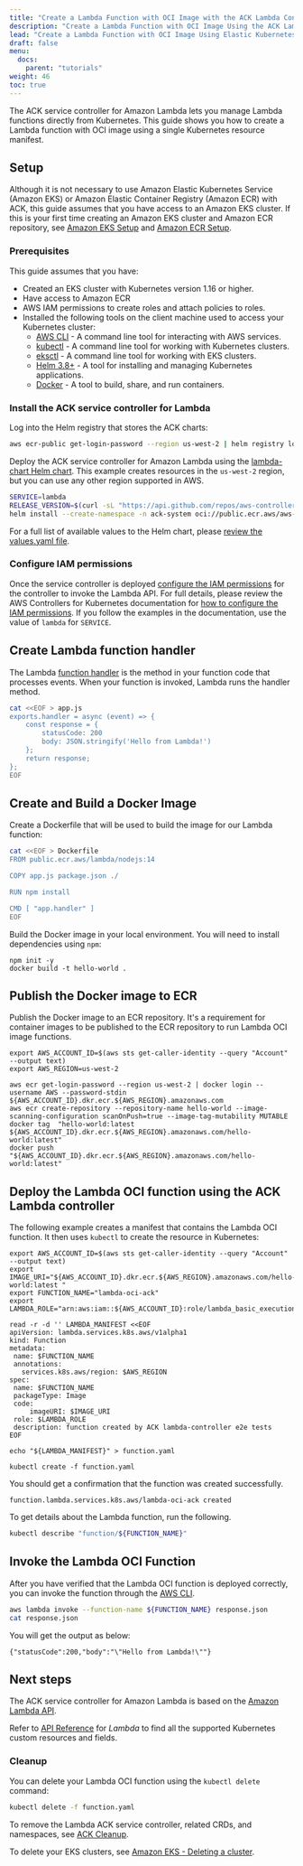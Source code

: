 ```yaml
---
title: "Create a Lambda Function with OCI Image with the ACK Lambda Controller"
description: "Create a Lambda Function with OCI Image Using the ACK Lambda Controller deployed on Amazon Elastic Kubernetes Service (EKS)."
lead: "Create a Lambda Function with OCI Image Using Elastic Kubernetes Service (EKS)."
draft: false
menu:
  docs:
    parent: "tutorials"
weight: 46
toc: true
---
```


The ACK service controller for Amazon Lambda lets you manage Lambda functions directly from Kubernetes.
This guide shows you how to create a Lambda function with OCI image using a single Kubernetes resource manifest.

## Setup

Although it is not necessary to use Amazon Elastic Kubernetes Service (Amazon EKS) or Amazon Elastic Container Registry (Amazon ECR) with ACK, this guide assumes that you
have access to an Amazon EKS cluster. If this is your first time creating an Amazon EKS cluster and Amazon ECR repository, see
[Amazon EKS Setup][eks-setup] and [Amazon ECR Setup](https://docs.aws.amazon.com/AmazonECR/latest/userguide/get-set-up-for-amazon-ecr.html). 

### Prerequisites

This guide assumes that you have:

- Created an EKS cluster with Kubernetes version 1.16 or higher.
- Have access to Amazon ECR
- AWS IAM permissions to create roles and attach policies to roles.
- Installed the following tools on the client machine used to access your Kubernetes cluster:
  - [AWS CLI](https://docs.aws.amazon.com/cli/latest/userguide/install-cliv1.html) - A command line tool for interacting with AWS services.
  - [kubectl](https://docs.aws.amazon.com/eks/latest/userguide/install-kubectl.html) - A command line tool for working with Kubernetes clusters.
  - [eksctl](https://docs.aws.amazon.com/eks/latest/userguide/eksctl.html) - A command line tool for working with EKS clusters.
  - [Helm 3.8+](https://helm.sh/docs/intro/install/) - A tool for installing and managing Kubernetes applications.
  - [Docker](https://docs.docker.com/engine/install/) - A tool to build, share, and run containers.

### Install the ACK service controller for Lambda

Log into the Helm registry that stores the ACK charts:

```bash
aws ecr-public get-login-password --region us-west-2 | helm registry login --username AWS --password-stdin public.ecr.aws
```

Deploy the ACK service controller for Amazon Lambda using the [lambda-chart Helm chart](https://gallery.ecr.aws/aws-controllers-k8s/lambda-chart). This example creates resources in the `us-west-2` region, but you can use any other region supported in AWS.

```bash
SERVICE=lambda
RELEASE_VERSION=$(curl -sL "https://api.github.com/repos/aws-controllers-k8s/${SERVICE}-controller/releases/latest" | grep '"tag_name":' | cut -d'"' -f4)
helm install --create-namespace -n ack-system oci://public.ecr.aws/aws-controllers-k8s/lambda-chart "--version=${RELEASE_VERSION}" --generate-name --set=aws.region=us-west-2
```

For a full list of available values to the Helm chart, please [review the values.yaml file](https://github.com/aws-controllers-k8s/lambda-controller/blob/main/helm/values.yaml).

### Configure IAM permissions

Once the service controller is deployed [configure the IAM permissions](https://aws-controllers-k8s.github.io/community/docs/user-docs/irsa/) for the
controller to invoke the Lambda API. For full details, please review the AWS Controllers for Kubernetes documentation
for [how to configure the IAM permissions](https://aws-controllers-k8s.github.io/community/docs/user-docs/irsa/). If you follow the examples in the documentation, use the
value of `lambda` for `SERVICE`.

## Create Lambda function handler
The Lambda [function handler](https://docs.aws.amazon.com/lambda/latest/dg/nodejs-handler.html) is the method in your function code that processes events. When your function is invoked, Lambda runs the handler method.

```bash
cat <<EOF > app.js
exports.handler = async (event) => {
    const response = {
        statusCode: 200
        body: JSON.stringify('Hello from Lambda!')
    };
    return response;
};
EOF
```

## Create and Build a Docker Image
Create a Dockerfile that will be used to build the image for our Lambda function:

```bash
cat <<EOF > Dockerfile
FROM public.ecr.aws/lambda/nodejs:14

COPY app.js package.json ./

RUN npm install

CMD [ "app.handler" ]
EOF
```
Build the Docker image in your local environment. You will need to install dependencies using `npm`:

```shell
npm init -y
docker build -t hello-world .
```
## Publish the Docker image to ECR
Publish the Docker image to an ECR repository. It's a requirement for container images to be published to the ECR repository to run Lambda OCI image functions.

```shell
export AWS_ACCOUNT_ID=$(aws sts get-caller-identity --query "Account" --output text)
export AWS_REGION=us-west-2

aws ecr get-login-password --region us-west-2 | docker login --username AWS --password-stdin ${AWS_ACCOUNT_ID}.dkr.ecr.${AWS_REGION}.amazonaws.com
aws ecr create-repository --repository-name hello-world --image-scanning-configuration scanOnPush=true --image-tag-mutability MUTABLE
docker tag  "hello-world:latest ${AWS_ACCOUNT_ID}.dkr.ecr.${AWS_REGION}.amazonaws.com/hello-world:latest"
docker push "${AWS_ACCOUNT_ID}.dkr.ecr.${AWS_REGION}.amazonaws.com/hello-world:latest"
```

## Deploy the Lambda OCI function using the ACK Lambda controller
The following example creates a manifest that contains the Lambda OCI function. It then uses `kubectl` to create the resource in Kubernetes:

```shell
export AWS_ACCOUNT_ID=$(aws sts get-caller-identity --query "Account" --output text)
export IMAGE_URI="${AWS_ACCOUNT_ID}.dkr.ecr.${AWS_REGION}.amazonaws.com/hello-world:latest "
export FUNCTION_NAME="lambda-oci-ack"
export LAMBDA_ROLE="arn:aws:iam::${AWS_ACCOUNT_ID}:role/lambda_basic_execution"

read -r -d '' LAMBDA_MANIFEST <<EOF
apiVersion: lambda.services.k8s.aws/v1alpha1
kind: Function
metadata:
 name: $FUNCTION_NAME
 annotations:
   services.k8s.aws/region: $AWS_REGION
spec:
 name: $FUNCTION_NAME
 packageType: Image
 code:
     imageURI: $IMAGE_URI
 role: $LAMBDA_ROLE
 description: function created by ACK lambda-controller e2e tests
EOF

echo "${LAMBDA_MANIFEST}" > function.yaml

kubectl create -f function.yaml
```
You should get a confirmation that the function was created successfully.

```
function.lambda.services.k8s.aws/lambda-oci-ack created
```
To get details about the Lambda function, run the following.

```bash
kubectl describe "function/${FUNCTION_NAME}"
```

## Invoke the Lambda OCI Function
After you have verified that the Lambda OCI function is deployed correctly, you can invoke the function through the [AWS CLI](https://docs.aws.amazon.com/cli/latest/reference/lambda/index.html).

```bash
aws lambda invoke --function-name ${FUNCTION_NAME} response.json
cat response.json
```

You will get the output as below:
```
{"statusCode":200,"body":"\"Hello from Lambda!\""} 
```

## Next steps

The ACK service controller for Amazon Lambda is based on the [Amazon Lambda API](https://docs.aws.amazon.com/lambda/latest/dg/API_Reference.html).

Refer to [API Reference](https://aws-controllers-k8s.github.io/community/reference/) for *Lambda* to find
all the supported Kubernetes custom resources and fields.

### Cleanup

You can delete your Lambda OCI function using the `kubectl delete` command:

```bash
kubectl delete -f function.yaml
```

To remove the Lambda ACK service controller, related CRDs, and namespaces, see [ACK Cleanup][cleanup].

To delete your EKS clusters, see [Amazon EKS - Deleting a cluster][cleanup-eks].

[eks-setup]: https://docs.aws.amazon.com/deep-learning-containers/latest/devguide/deep-learning-containers-eks-setup.html
[cleanup]: ../../user-docs/cleanup/
[cleanup-eks]: https://docs.aws.amazon.com/eks/latest/userguide/delete-cluster.html

